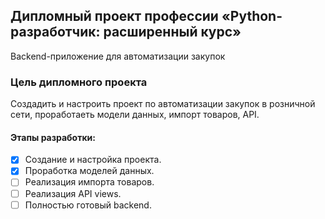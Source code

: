 ## Дипломный проект профессии «Python-разработчик: расширенный курс»

Backend-приложение для автоматизации закупок

### Цель дипломного проекта

Создадить и настроить проект по автоматизации закупок в розничной сети, проработаеть модели данных, импорт товаров, API.

#### Этапы разработки:

- [X] Создание и настройка проекта.
- [X] Проработка моделей данных.
- [ ] Реализация импорта товаров.
- [ ] Реализация API views.
- [ ] Полностью готовый backend.